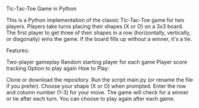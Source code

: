 Tic-Tac-Toe Game in Python

This is a Python implementation of the classic Tic-Tac-Toe game for two players. Players take turns placing their shapes (X or O) on a 3x3 board. The first player to get three of their shapes in a row (horizontally, vertically, or diagonally) wins the game. If the board fills up without a winner, it's a tie.

Features:

Two-player gameplay
Random starting player for each game
Player score tracking
Option to play again
How to Play:

Clone or download the repository.
Run the script main.py (or rename the file if you prefer).
Choose your shape (X or O) when prompted.
Enter the row and column number (1-3) for your move.
The game will check for a winner or tie after each turn.
You can choose to play again after each game.
